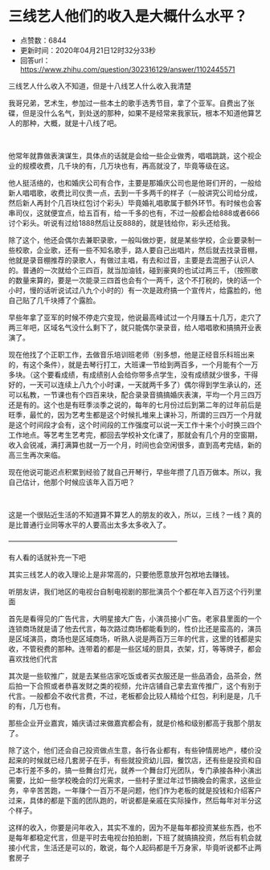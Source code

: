 # 三线艺人他们的收入是大概什么水平？
- 点赞数：6844
- 更新时间：2020年04月21日12时32分33秒
- 回答url：https://www.zhihu.com/question/302316129/answer/1102445571
<body>
 <p data-pid="o_8dDOAq">三线艺人什么收入不知道，但是十八线艺人什么收入我清楚</p>
 <p data-pid="1cgqmfM-">我哥兄弟，艺术生，参加过一些本土的歌手选秀节目，拿了个亚军。自费出了张碟，但是没什么名气，到处送的那种，如果不是经常来我家玩，根本不知道他算艺人的那种，大概，就是十八线了吧。</p>
 <p class="ztext-empty-paragraph"><br></p>
 <p data-pid="H33zYw55">他常年就靠做表演谋生，具体点的话就是会给一些企业做秀，唱唱跳跳，这个视企业的规模收费，几千块的有，几万块也有，再高就没了，毕竟等级在这。</p>
 <p data-pid="JAumEK3c">他人挺活络的，也和婚庆公司有合作，主要是那婚庆公司也是他哥们开的，一般给新人唱唱歌，收费比司仪贵一点，去到一千多两千的样子（一般讲究公司给分成，然后新人再封个几百块红包讨个彩头）毕竟婚礼唱歌属于额外环节。有时候也会客串司仪，这就便宜点，给五百有，给一千多的也有，不过一般都会给888或者666讨个彩头。听说有过给1888然后让反888的，就是钱给你，彩头还给我。</p>
 <p data-pid="J3IZneiN">除了这个，他还会偶尔去兼职录歌，一般叫做炒更，就是某些学校，企业要录制一些校歌，企业歌，还有一些不知名歌手，路人要自己出唱片，然后就去找录音棚，他就是录音棚推荐的录歌人，有做过主唱，有去和过音，主要是去混圈子认识人的。普通的一次就给个三四百，就当加油钱，碰到豪爽的也试过两三千，（按照歌的数量来算的，要是一次能录三四首也会有个一两千，这个不打税的，快的话一个小时，慢的话听说试过八九个小时的）有一次是政府搞一个宣传片，给露脸的，他自己贴了几千块搏了个露脸。</p>
 <p data-pid="XASCI4Z0">早些年拿了亚军的时候不停走穴变现，他说最高峰试过一个月赚五十几万，走穴了两三年吧，区域名气没什么剩下了，就只能偶尔录录音，给人唱唱歌和搞搞开业表演了。</p>
 <p data-pid="2ODluqq3">现在他找了个正职工作，去做音乐培训班老师（别多想，他是正经音乐科班出来的，有这个条件），就是去琴行打工，大班课一节给到两百多，一个月能有个一万多块。（这个要看成绩，有成绩别人会给你带多点学生，没有成绩就少很多，干得好的，一天可以连续上八九个小时课，一天就两千多了）偶尔得到学生承认的，还可以私教，一节课也有个四百来块，配合录录音搞搞婚庆表演，平均一个月三四万还是有的。这个也是有旺季淡季之说的，每年的七月份过后到第二年的过年前后是旺季，最忙的，因为艺考生都是这个时候扎堆来上课补习，所谓的三四万一个月就是这个时间段才会有，这个时间段的工作强度可以说一天工作十来个小时换三四个工作地点。等艺考生艺考完，都回去学校补文化课了，那就会有几个月的空窗期，收入会锐减，满打满算也就一万一个月，时间也会空闲很多，直到高考完结，新的高三生再次来临。</p>
 <p data-pid="HGvcoquu">现在他说可能迟点积累到经验了就自己开琴行，早些年攒了几百万做本。所以，我自己估计，他那个时候应该年入百万吧？</p>
 <p class="ztext-empty-paragraph"><br></p>
 <p data-pid="Vw4J4R3_">这是一个很贴近生活的不知道算不算艺人的朋友的收入，所以，三线？一线？真的是比普通行业同等水平的人要高出太多太多收入了。</p>
 <p data-pid="5oJFht6G">————————————————————————</p>
 <p data-pid="6RcuEFGF">有人看的话就补充一下吧</p>
 <p data-pid="qWWYLsNb">其实三线艺人的收入理论上是非常高的，只要他愿意放开包袱地去赚钱。</p>
 <p data-pid="X9-gl9mI">听朋友讲，我们地区的电视台自制电视剧的那批演员个个都在年入百万这个行列里面</p>
 <p data-pid="TdGKaNQX">首先是看得见的广告代言，大明星接大广告，小演员接小广告。老家县里面的一个连锁商场就是请了他去代言，每次路过商场都能看到的，性价比还是蛮高的，演员是区域演员，商场也是区域商场，听熟人说是两百万三年的代言，这里的钱都是实收，不管税费的那种。连带着的都是一些区域的厨具，衣架，灯，等等牌子，都会喜欢找他们代言</p>
 <p data-pid="xbkzeCIQ">其次是一些软推广，就是去某些店家吃饭或者买衣服还是一些品酒会，品茶会，然后拍一下合照或者恭喜发财之类的视频，允许店铺自己拿去宣传推广，这个有别于代言。一般都会不收代言费，不过，老板都会比较人精给个红包，利利是是，几千的有，几万也有。</p>
 <p data-pid="Mjn9xK-t">那些企业开业嘉宾，婚庆请过来做嘉宾都会有，就是价格和级别都高于我那个朋友了。</p>
 <p data-pid="guPw8FXT">除了这个，他们还会自己投资做点生意，各行各业都有，有些钟情房地产，楼价没起来的时候就已经几套房子在手，有些就投资幼儿园，餐饮店，还有些是投资和自己本行差不多的，搞一些舞台灯光，就养一个舞台灯光团队，专门承接各种小演出需要，比如一些学校晚会的灯光需求，一些村子里过年过节搞晚会的需求，这些业务，辛辛苦苦跑，一年赚个一百万不是问题，他们作为老板的就是投钱和介绍客户过来，具体的都是下面的团队跑的，听说都是亲戚在实际操作，然后每年对半分这个样子。</p>
 <p data-pid="ZzIMskRc">这样的收入，你要是问年收入，其实不准的，因为不是每年都投资某些东西，也不是每年都稳定代言，但是平时去电视台拍拍剧，下班了就搞搞投资，然后有机会就接小代言，生活还是可以的，敢说，每个人起码都是千万身家，毕竟听说都不止两套房子</p>
</body>